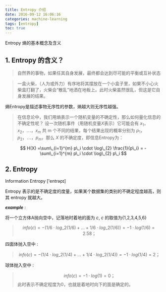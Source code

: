```yaml
---
title: Entropy 介绍
date: 2016-09-12 16:06:16
categories: machine-learning
tags: [entropy]
toc: true
---
```


<script type="text/x-mathjax-config">
  MathJax.Hub.Config({
    extensions: ["tex2jax.js"],
    jax: ["input/TeX"],
    tex2jax: {
      inlineMath: [ ['$','$'], ['\\(','\\)'] ],
      displayMath: [ ['$$','$$']],
      processEscapes: true
    }
  });
</script>
<script type="text/javascript" src="https://cdn.mathjax.org/mathjax/latest/MathJax.js?config=TeX-AMS_HTML,http://myserver.com/MathJax/config/local/local.js">
</script>

Entropy 熵的基本概念及含义

<!-- more -->

## 1. Entropy 的含义？

> 自然界的事物，如果任其自身发展，最终都会达到尽可能的平衡或互补状态
 
> 一盒火柴，（人为或外力）有序地将其摆放在一个小盒子里，如果不小心火柴盒打翻了，火柴会“散乱”地洒在地板上。此时火柴虽然很乱，但这是它自身发展的结果。

熵Entropy是描述事物无序性的参数，熵越大则无序性越强。

> 在信息论中，我们用熵表示一个随机变量的不确定性，那么如何量化信息的不确定性呢？ 
> 设一次随机事件（用随机变量$X$表示）它可能会有 $x_1，x_2，⋯，x_m$ 共 m 个不同的结果，每个结果出现的概率分别为 $p_1，p_2，⋯，p_m$，那么 $X$ 的不确定度，即信息Entropy为：

$$
H(X) =\sum\_{i=1}^{m} p\_i \cdot \log\_{2} \frac{1}{p\_i} = - \sum\_{i=1}^{m} p\_i \cdot \log\_{2} p\_i
$$

## 2. Entropy

Information Entropy ['entrəpɪ]

Entropy 表示的是不确定度的度量，如果某个数据集的类别的不确定程度越高，则其 entropy 就越大。

***example*** : 

将一个立方体A抛向空中，记落地时着地的面为 $c$, $c$ 的取值为{1,2,3,4,5,6} 

> $$
info(c) = - (1/6 \cdot log\_{2}(1/6)+...+1/6 \cdot log\_{2}(1/6)) = -1 \cdot log(1/6) = 2.58；
$$

四面体抛入空中 :

> $$
info(c) = - (1/4 \cdot log\_{2}(1/4)+...+1/4 \cdot log\_{2}(1/4)) = -1 \cdot log(1/4) = 2；
$$

球体抛入空中 :

> $$
info(c) = -1 \cdot log(1) = 0；
$$
> 此时表示不确定程度为0，也就是着地时向下的面是确定的。
